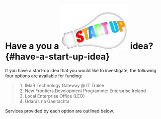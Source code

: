 #                 Have a you a  ![](/assets/startUp.png) idea? {#have-a-start-up-idea}

If you have a start-up idea that you would like to investigate, the following four options are available for funding:

> 1. IMaR Technology Gateway @ IT Tralee
> 2. New Frontiers Development Programme: Enterprise Ireland
> 3. Local Enterprise Office \(LEO\)
> 4. Údarás na Gaeltachta

Services provided by each option are outlined below.


